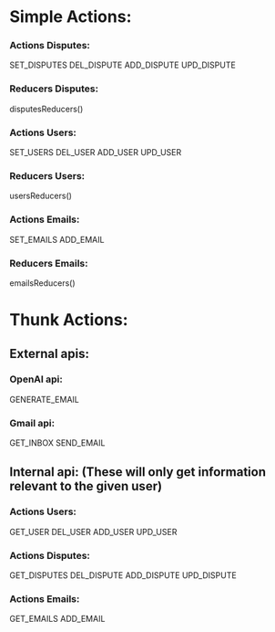 # Simple Actions:

### Actions Disputes:
SET_DISPUTES
DEL_DISPUTE
ADD_DISPUTE
UPD_DISPUTE

### Reducers Disputes:
disputesReducers()

### Actions Users:
SET_USERS
DEL_USER
ADD_USER
UPD_USER

### Reducers Users:
usersReducers()

### Actions Emails:
SET_EMAILS
ADD_EMAIL

### Reducers Emails:
emailsReducers()

# Thunk Actions:

## External apis:

### OpenAI api:
GENERATE_EMAIL

### Gmail api:
GET_INBOX
SEND_EMAIL

## Internal api: (These will only get information relevant to the given user)

### Actions Users:
GET_USER
DEL_USER
ADD_USER
UPD_USER

### Actions Disputes:
GET_DISPUTES
DEL_DISPUTE
ADD_DISPUTE
UPD_DISPUTE

### Actions Emails:
GET_EMAILS
ADD_EMAIL